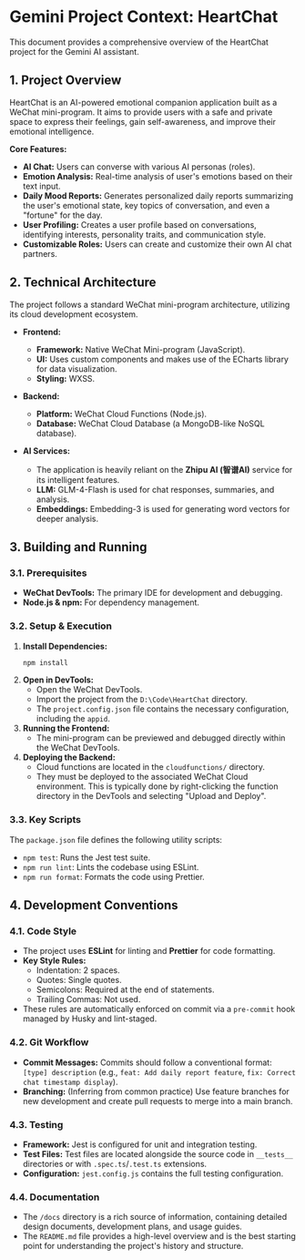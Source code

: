 # Gemini Project Context: HeartChat

This document provides a comprehensive overview of the HeartChat project for the Gemini AI assistant.

## 1. Project Overview

HeartChat is an AI-powered emotional companion application built as a WeChat mini-program. It aims to provide users with a safe and private space to express their feelings, gain self-awareness, and improve their emotional intelligence.

**Core Features:**

*   **AI Chat:** Users can converse with various AI personas (roles).
*   **Emotion Analysis:** Real-time analysis of user's emotions based on their text input.
*   **Daily Mood Reports:** Generates personalized daily reports summarizing the user's emotional state, key topics of conversation, and even a "fortune" for the day.
*   **User Profiling:** Creates a user profile based on conversations, identifying interests, personality traits, and communication style.
*   **Customizable Roles:** Users can create and customize their own AI chat partners.

## 2. Technical Architecture

The project follows a standard WeChat mini-program architecture, utilizing its cloud development ecosystem.

*   **Frontend:**
    *   **Framework:** Native WeChat Mini-program (JavaScript).
    *   **UI:** Uses custom components and makes use of the ECharts library for data visualization.
    *   **Styling:** WXSS.

*   **Backend:**
    *   **Platform:** WeChat Cloud Functions (Node.js).
    *   **Database:** WeChat Cloud Database (a MongoDB-like NoSQL database).

*   **AI Services:**
    *   The application is heavily reliant on the **Zhipu AI (智谱AI)** service for its intelligent features.
    *   **LLM:** GLM-4-Flash is used for chat responses, summaries, and analysis.
    *   **Embeddings:** Embedding-3 is used for generating word vectors for deeper analysis.

## 3. Building and Running

### 3.1. Prerequisites

*   **WeChat DevTools:** The primary IDE for development and debugging.
*   **Node.js & npm:** For dependency management.

### 3.2. Setup & Execution

1.  **Install Dependencies:**
    ```bash
    npm install
    ```
2.  **Open in DevTools:**
    *   Open the WeChat DevTools.
    *   Import the project from the `D:\Code\HeartChat` directory.
    *   The `project.config.json` file contains the necessary configuration, including the `appid`.
3.  **Running the Frontend:**
    *   The mini-program can be previewed and debugged directly within the WeChat DevTools.
4.  **Deploying the Backend:**
    *   Cloud functions are located in the `cloudfunctions/` directory.
    *   They must be deployed to the associated WeChat Cloud environment. This is typically done by right-clicking the function directory in the DevTools and selecting "Upload and Deploy".

### 3.3. Key Scripts

The `package.json` file defines the following utility scripts:

*   `npm test`: Runs the Jest test suite.
*   `npm run lint`: Lints the codebase using ESLint.
*   `npm run format`: Formats the code using Prettier.

## 4. Development Conventions

### 4.1. Code Style

*   The project uses **ESLint** for linting and **Prettier** for code formatting.
*   **Key Style Rules:**
    *   Indentation: 2 spaces.
    *   Quotes: Single quotes.
    *   Semicolons: Required at the end of statements.
    *   Trailing Commas: Not used.
*   These rules are automatically enforced on commit via a `pre-commit` hook managed by Husky and lint-staged.

### 4.2. Git Workflow

*   **Commit Messages:** Commits should follow a conventional format: `[type] description` (e.g., `feat: Add daily report feature`, `fix: Correct chat timestamp display`).
*   **Branching:** (Inferring from common practice) Use feature branches for new development and create pull requests to merge into a main branch.

### 4.3. Testing

*   **Framework:** Jest is configured for unit and integration testing.
*   **Test Files:** Test files are located alongside the source code in `__tests__` directories or with `.spec.ts`/`.test.ts` extensions.
*   **Configuration:** `jest.config.js` contains the full testing configuration.

### 4.4. Documentation

*   The `/docs` directory is a rich source of information, containing detailed design documents, development plans, and usage guides.
*   The `README.md` file provides a high-level overview and is the best starting point for understanding the project's history and structure.
